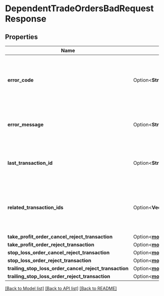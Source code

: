# DependentTradeOrdersBadRequestResponse

## Properties

Name | Type | Description | Notes
------------ | ------------- | ------------- | -------------
**error_code** | Option<**String**> | The code of the error that has occurred. This field may not be returned for some errors. | [optional]
**error_message** | Option<**String**> | The human-readable description of the error that has occurred. | [optional]
**last_transaction_id** | Option<**String**> | The ID of the most recent Transaction created for the Account | [optional]
**related_transaction_ids** | Option<**Vec<i32>**> | The IDs of all Transactions that were created while satisfying the request. | [optional]
**take_profit_order_cancel_reject_transaction** | Option<[**models::OrderCancelRejectTransaction**](OrderCancelRejectTransaction.md)> |  | [optional]
**take_profit_order_reject_transaction** | Option<[**models::TakeProfitOrderRejectTransaction**](TakeProfitOrderRejectTransaction.md)> |  | [optional]
**stop_loss_order_cancel_reject_transaction** | Option<[**models::OrderCancelRejectTransaction**](OrderCancelRejectTransaction.md)> |  | [optional]
**stop_loss_order_reject_transaction** | Option<[**models::StopLossOrderRejectTransaction**](StopLossOrderRejectTransaction.md)> |  | [optional]
**trailing_stop_loss_order_cancel_reject_transaction** | Option<[**models::OrderCancelRejectTransaction**](OrderCancelRejectTransaction.md)> |  | [optional]
**trailing_stop_loss_order_reject_transaction** | Option<[**models::TrailingStopLossOrderRejectTransaction**](TrailingStopLossOrderRejectTransaction.md)> |  | [optional]

[[Back to Model list]](../README.md#documentation-for-models) [[Back to API list]](../README.md#documentation-for-api-endpoints) [[Back to README]](../README.md)


